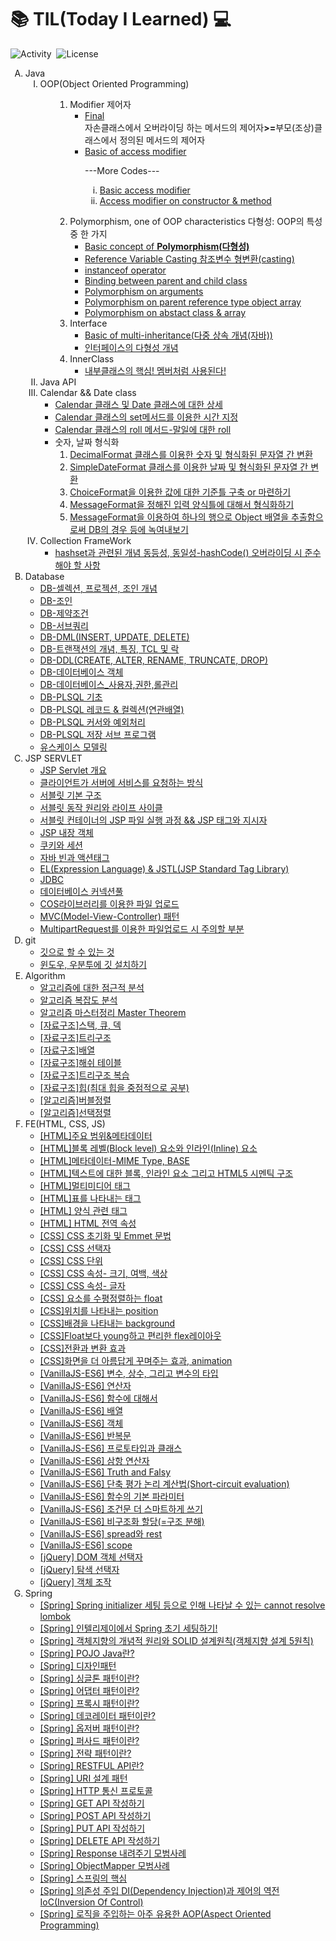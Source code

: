 <span><h1>:books:&nbsp;TIL(Today I Learned)&nbsp;:computer:</h1></span>
<u></u>
<span>![Activity](https://img.shields.io/github/last-commit/hy6219/TIL-Today-I-Learned-)&nbsp;&nbsp;![License](https://img.shields.io/github/license/hy6219/TIL-Today-I-Learned-)</span>
<ol type="A">
   <!--1st-->
  <li>
    Java
    <ol type="I">
      <li>OOP(Object Oriented Programming)
        <ul>
          <!--1st-->
          	<ol type="1">
	   <li><!--1st-->
		Modifier&nbsp;제어자
		<ul>
		<li><a  href="https://hy6219.github.io/TIL-Today-I-Learned-/JAVA/OOP(Object%20Oriented%20Programming/Modifier/Final/TIL_java_final_modifier.html"target="_blank">Final</a>
			<div>자손클래스에서 오버라이딩 하는 메서드의 제어자<strong>>=</strong>부모(조상)클래스에서 정의된 메서드의 제어자</div></li>
          		<li><a  href="https://hy6219.github.io/TIL-Today-I-Learned-/JAVA/OOP(Object%20Oriented%20Programming/Modifier/AccessModifier/java_access_modifier.html"target="_blank">Basic of access modifier</a>
		<p>---More Codes---</p>
		<p>
	 		<ol type="i">
				<li><a href="https://github.com/hy6219/TIL-Today-I-Learned-/blob/main/JAVA/OOP(Object%20Oriented%20Programming/Modifier/AccessModifier/Basic/TimeTest.java">Basic access modifier</a></li>
				<li><a href="https://github.com/hy6219/TIL-Today-I-Learned-/blob/main/JAVA/OOP(Object%20Oriented%20Programming/Modifier/AccessModifier/Constructor/SingletonTest.java">Access modifier on constructor & method</a></li>
			</ol>
		</p>
		</ul>
         	 </li><!--modifier-->
		<!--2nd-->
	<li>
		Polymorphism, one of OOP characteristics&nbsp;다형성: OOP의 특성 중 한 가지
		<ul>
			<li><a href="https://hy6219.github.io/TIL-Today-I-Learned-/JAVA/OOP(Object%20Oriented%20Programming/Polymorphism/Basic/Concept/Polymorphism.html"target="_blank">Basic concept of <strong>Polymorphism(다형성)</strong></a>
			</li>
			<li>
			    <a href="https://hy6219.github.io/TIL-Today-I-Learned-/JAVA/OOP(Object%20Oriented%20Programming/Polymorphism/Basic/ReferenceVarCasting/Polymorphism_refVar_casting.html"target="_blank">Reference Variable Casting&nbsp;참조변수 형변환(casting)</a>
			</li>
			<li>
			    <a href="https://hy6219.github.io/TIL-Today-I-Learned-/JAVA/OOP(Object%20Oriented%20Programming/Polymorphism/Operator_instanceof/Polymorphism_instanceof.html"target="_blank">instanceof operator</a>
			</li>
			<li>
			   <a href="https://hy6219.github.io/TIL-Today-I-Learned-/JAVA/OOP(Object%20Oriented%20Programming/Polymorphism/RefVar_Instance_Connection/Polymorphism_connection.html"target="_blank">
			      Binding between parent and child class
			   </a>
			</li>
			<li>
			    <a href="https://hy6219.github.io/TIL-Today-I-Learned-/JAVA/OOP(Object%20Oriented%20Programming/Polymorphism/PolyArgs/Polymorphism_polyargs.html" target="_blank">
				Polymorphism on arguments
			    </a>
			</li>
			<li>
			    <a href="https://hy6219.github.io/TIL-Today-I-Learned-/JAVA/OOP(Object%20Oriented%20Programming/Polymorphism/ObjectArr/Polymorphism_obj_arr.html"target="_blank">
			        Polymorphism on parent reference type object array
			     </a>
			</li>
			<li>
			    <a href="https://hy6219.github.io/TIL-Today-I-Learned-/JAVA/OOP(Object%20Oriented%20Programming/Polymorphism/abstract_class/Polymorphism_abstract_class.html"target="_blank">
			        Polymorphism on abstact class & array
			     </a>
			</li>
		</ul>
	</li><!--polymorphism-->
	<!--3rd-->
	<li>
	   Interface
	   <ul>
		<li>
			<a href="https://hy6219.github.io/TIL-Today-I-Learned-/JAVA/OOP(Object%20Oriented%20Programming/Interface/multiInherit/Multi_Inherit.html" target="_blank">
				Basic of multi-inheritance(다중 상속 개념(자바))
	   </a>
		</li>
		<li>
			<a href="https://hy6219.github.io/TIL-Today-I-Learned-/JAVA/OOP(Object%20Oriented%20Programming/Interface/iPolymorphism/Interface_Polymorphism.html
" target="_blank">
				인터페이스의 다형성 개념
	   </a>
		</li>
	   </ul>
	</li><!--Interface-->
	<!--4th-->
	<li>
		InnerClass
		<ul>
		<li>
		<a href="https://hy6219.github.io/1_-TIL-%EB%82%B4%EB%B6%80%ED%81%B4%EB%9E%98%EC%8A%A4/"target="_blank">내부클래스의 핵심! 멤버처럼 사용된다!</a>
		</li>
		</ul>
	</li>
          </ul>
      </li><!--OOP END-->
     <!--System_in-->
     <li>
	Java API
     </li>
     <!--Calendar, Date-->
     <li>
	Calendar && Date class
	<ul>
	   <li><a target="_blank" href="https://hy6219.github.io/1_-TIL-Java-%EB%82%A0%EC%A7%9C%EC%99%80-%EC%8B%9C%EA%B0%84_Calendar-%ED%81%B4%EB%9E%98%EC%8A%A4%EC%99%80-Date%ED%81%B4%EB%9E%98%EC%8A%A4/">
		Calendar 클래스 및 Date 클래스에 대한 상세</a></li>
	   <li><a target="_blank" href="https://hy6219.github.io/2_-TIL-Calendar.set/">
		Calendar 클래스의 set메서드를 이용한 시간 지정</a></li>
	   <li><a target="_blank" href="https://hy6219.github.io/3_-TIL-Calendar-roll(field,-diff)%EB%A9%94%EC%84%9C%EB%93%9C/">
		Calendar 클래스의 roll 메서드-말일에 대한 roll</a></li>
	    <li>
	         숫자, 날짜 형식화
		<ol>
		   <li><a target="_blank" href="https://hy6219.github.io/1_-TIL-%EC%88%AB%EC%9E%90%ED%8F%AC%EB%A7%B7-DecimalFormat-%ED%81%B4%EB%9E%98%EC%8A%A4/">
		DecimalFormat 클래스를 이용한 숫자 및 형식화된 문자열 간 변환</a></li>
		   <li><a target="_blank" href="https://hy6219.github.io/2_-TIL-DateFormat-SimpleDateFormat-%ED%81%B4%EB%9E%98%EC%8A%A4/">
		SimpleDateFormat 클래스를 이용한 날짜 및 형식화된 문자열 간 변환</a></li>
		   <li><a target="_blank" href="https://hy6219.github.io/1_-TIL-ChoiceFormat-%EC%84%A0%ED%83%9D%EB%B2%94%EC%A3%BC%EC%97%90-%EC%86%8D%ED%95%98%EB%8A%94-%EA%B0%92%EC%9D%84-%EB%AC%B8%EC%9E%90%EC%97%B4%EB%A1%9C-%EB%B3%80%ED%99%98/">
		ChoiceFormat을 이용한 값에 대한 기준틀 구축 or 마련하기</a></li>
		   <li><a target="_blank" href="https://hy6219.github.io/2_-TIL-MessageFormat/">
		MessageFormat을 정해진 입력 양식틀에 대해서 형식화하기</a></li>
		   <li><a target="_blank" href="https://hy6219.github.io/3_MessageFormat%EC%9D%98-%ED%8A%B9%EB%B3%84%ED%95%9C-%EC%9D%91%EC%9A%A9/">
		MessageFormat을 이용하여 하나의 행으로 Object 배열을 추출함으로써 DB의 경우 등에 녹여내보기</a></li>
		</ol>
	    </li>
	</ul>
     </li>
<!--Date END-->
<!--Collection FrameWork-->
     <li>
	Collection FrameWork
	<ul>
	   <li><a href = "https://hy6219.github.io/3_-TIL-HashSet%EA%B3%BC-%EA%B4%80%EB%A0%A8%EB%90%9C-%EA%B0%9C%EB%85%90-%EB%8F%99%EB%93%B1%EC%84%B1,-%EB%8F%99%EC%9D%BC%EC%84%B1/" target="_blank">
		hashset과 관련된 개념 동등성, 동일성-hashCode() 오버라이딩 시 준수해야 할 사항</a></li>
	</ul>
     </li>
    </ol><!--JAVA END-->
<!--Database 공부-->
   <li>
       Database
        <ul>
	<li><a href="https://hy6219.github.io/TIL-Today-I-Learned-/Database/Oracle/Basic/Selection_Projection_Join/[DB] 데이터베이스 기초- 셀렉션, 프로젝션, 조인.md" target="_blank">
		DB-셀렉션, 프로젝션, 조인 개념
	</a></li>
	<li><a href="https://hy6219.github.io/TIL-Today-I-Learned-/Database/Oracle/Basic/Join/[DB]Join.md" target="_blank">
		DB-조인
	</a></li>
	<li><a href="https://hy6219.github.io/TIL-Today-I-Learned-/Database/Oracle/Basic/[DB]제약조건.html" target="_blank">
		DB-제약조건
	</a></li>
	<li><a href="https://hy6219.github.io/TIL-Today-I-Learned-/Database/Oracle/Basic/[DB]서브쿼리.html" target="_blank">
		DB-서브쿼리
	</a></li>
	<li><a href="https://github.com/hy6219/TIL-Today-I-Learned-/blob/9d625801ed3e861d1f6991b40bca9d0b3dcb20a5/Database/Oracle/Basic/%5BSQL%5DINSERT,UPDATE,DELETE.md" target="_blank">
		DB-DML(INSERT, UPDATE, DELETE)
	</a></li>
	<li><a href="https://github.com/hy6219/TIL-Today-I-Learned-/blob/8549a27be935fc32ae867d8447eeae6f7da233d2/Database/Oracle/Basic/%5BDB%5D%ED%8A%B8%EB%9E%9C%EC%9E%AD%EC%85%98%EC%9D%98%20%EC%9D%B4%ED%95%B4.md" target="_blank">
		DB-트랜잭션의 개념, 특징, TCL 및 락
	</a></li>
	<li><a href="https://hy6219.github.io/TIL-Today-I-Learned-/Database/Oracle/Basic/[SQL]데이터정의어.html" target="_blank">
		DB-DDL(CREATE, ALTER, RENAME, TRUNCATE, DROP)
	</a></li>
	<li><a href="https://hy6219.github.io/TIL-Today-I-Learned-/Database/Oracle/Basic/데이터베이스 객체.html" target="_blank">
		DB-데이터베이스 객체
	</a></li>
	<li><a href="https://hy6219.github.io/TIL-Today-I-Learned-/Database/Oracle/Basic/privs/데이터베이스_사용자,권한,롤관리.html" target="_blank">
		DB-데이터베이스_사용자,권한,롤관리
	</a></li>
	<li><a href="https://hy6219.github.io/TIL-Today-I-Learned-/Database/Oracle/Basic/PLSQL/PLSQL 기초.html" target="_blank">
		DB-PLSQL 기초
	</a></li>
	<li><a href="https://hy6219.github.io/TIL-Today-I-Learned-/Database/Oracle/Basic/PLSQL/PLSQL-레코드와 컬렉션.html" target="_blank">
		DB-PLSQL 레코드 &amp; 컬렉션(연관배열)
	</a></li>
	<li><a href="https://hy6219.github.io/TIL-Today-I-Learned-/Database/Oracle/Basic/PLSQL/cursor_exception/[PLSQL]커서와 예외처리.html" target="_blank">
		DB-PLSQL 커서와 예외처리
	</a></li>
	<li><a href="https://hy6219.github.io/TIL-Today-I-Learned-/Database/Oracle/Basic/PLSQL/storedSubProgram/[PLSQL]저장 서브프로그램.html" target="_blank">
		DB-PLSQL 저장 서브 프로그램
	</a></li>
	<li><a href="https://hy6219.github.io/TIL-Today-I-Learned-/Database/Oracle/Basic/Design/UML/유스케이스 모델링.html" target="_blank">
		유스케이스 모델링
	</a></li>
         </ul>
    </li><!--database -->
<!--jsp servlet 공부-->
   <li>
       JSP SERVLET
        <ul>
	<li><a href="https://github.com/hy6219/TIL-Today-I-Learned-/blob/main/JSP%20Servlet/Basic/Overview.md">
		JSP Servlet 개요
	</a></li>
	<li><a href="https://github.com/hy6219/TIL-Today-I-Learned-/blob/main/JSP%20Servlet/Basic/%ED%81%B4%EB%9D%BC%EC%9D%B4%EC%96%B8%ED%8A%B8%EA%B0%80%20%EC%84%9C%EB%B2%84%EC%97%90%20%EC%84%9C%EB%B9%84%EC%8A%A4%EB%A5%BC%20%EC%9A%94%EC%B2%AD%ED%95%98%EB%8A%94%20%EB%B0%A9%EC%8B%9D.md">
		클라이언트가 서버에 서비스를 요청하는 방식
	</a></li>
	<li><a href="https://hy6219.github.io/TIL-Today-I-Learned-/JSP Servlet/Basic/서블릿 기본 구조.html">
		서블릿 기본 구조
	</a></li>
	<li><a href="https://hy6219.github.io/TIL-Today-I-Learned-/JSP Servlet/Basic/서블릿 동작 원리와 라이프 사이클.html">
		서블릿 동작 원리와 라이프 사이클
	</a></li>
	<li><a href="https://hy6219.github.io/TIL-Today-I-Learned-/JSP Servlet/Basic/[JSP]서블릿 컨테이너의 JSP 파일 실행 과정 && JSP 태그와 지시자.html">
		서블릿 컨테이너의 JSP 파일 실행 과정 && JSP 태그와 지시자
	</a></li>
	<li><a href="https://hy6219.github.io/TIL-Today-I-Learned-/JSP Servlet/builtInObject/JSP 내장 객체.html">
		JSP 내장 객체
	</a></li>
	<li><a href="https://hy6219.github.io/TIL-Today-I-Learned-/JSP Servlet/Basic/쿠키와 세션.html">
		쿠키와 세션
	</a></li>
	<li><a href="https://hy6219.github.io/TIL-Today-I-Learned-/JSP Servlet/자바 빈과 액션태그.html">
		자바 빈과 액션태그
	</a></li>
	<li><a href="https://hy6219.github.io/TIL-Today-I-Learned-/JSP Servlet/[JSP]EL과 JSTL.html">
		EL(Expression Language) & JSTL(JSP Standard Tag Library)
	</a></li>
	<li><a href="https://github.com/hy6219/TIL-Today-I-Learned-/blob/4631a1819fb3760156be931d6b8307d438819ab5/JSP%20Servlet/%5BJSP%5DJDBC.md">
		JDBC
	</a></li>
	<li><a href="https://hy6219.github.io/TIL-Today-I-Learned-/JSP Servlet/[JSP 서블릿] 데이터베이스 커넥션풀 DBCP.html">
		데이터베이스 커넥션풀
	</a></li>
	<li><a href="https://hy6219.github.io/TIL-Today-I-Learned-/JSP Servlet/COS/fileUpload/COS라이브러리를 이용한 파일업로드 처리.html">
		COS라이브러리를 이용한 파일 업로드
	</a></li>
	<li><a href="https://github.com/hy6219/TIL-Today-I-Learned-/blob/main/JSP%20Servlet/MVCPattern/%5Bjsp%20servlet%5DMVC%ED%8C%A8%ED%84%B4.md">
		MVC(Model-View-Controller) 패턴
	</a></li>
	<li><a href="https://github.com/hy6219/TIL-Today-I-Learned-/blob/c259c31ae458a5d93728e464cdca02f99a6d07a2/JSP%20Servlet/errors/MultipartRequest%EB%A5%BC%20%EC%9D%B4%EC%9A%A9%ED%95%9C%20%ED%8C%8C%EC%9D%BC%EC%97%85%EB%A1%9C%EB%93%9C%20%EC%8B%9C%20%EB%B0%9C%EC%83%9D%EA%B0%80%EB%8A%A5%ED%95%9C%20%EC%97%90%EB%9F%AC.md">
		MultipartRequest를 이용한 파일업로드 시 주의할 부분
	</a></li>
         </ul>
    </li><!--jsp servlet -->
  </li>
   <!--git 공부-->
   <li>
       git
        <ul>
	<li><a href="https://github.com/hy6219/TIL-Today-I-Learned-/blob/main/gitStudy/doItStudy/%EA%B9%83%EC%9C%BC%EB%A1%9C%20%ED%95%A0%20%EC%88%98%20%EC%9E%88%EB%8A%94%20%EA%B2%83.md">
		깃으로 할 수 있는 것
	</a></li>
	<li><a href="https://github.com/hy6219/TIL-Today-I-Learned-/blob/main/gitStudy/doItStudy/InstallGit/%EA%B9%83%20%EC%84%A4%EC%B9%98%ED%95%98%EA%B8%B0.md">
		윈도우, 우분투에 깃 설치하기
	</a></li>
         </ul>
    </li><!--git -->
<!--알고리즘 공부-->
   <li>
       Algorithm
        <ul>
	<li><a href="https://hy6219.github.io/TIL-Today-I-Learned-/Algorithm/Asymptotic Analysis/알고리즘에 대한 점근적 분석.html" target="_blank">
		알고리즘에 대한 점근적 분석
	</a></li>
	<li><a href="https://hy6219.github.io/TIL-Today-I-Learned-/Algorithm/Algorithm_Time_Complexity/알고리즘 복잡도 분석.html" target="_blank">
		알고리즘 복잡도 분석
	</a></li>
	<li><a href="https://hy6219.github.io/TIL-Today-I-Learned-/Algorithm/Algorithm_Time_Complexity/마스터 정리 Master Theorem.html" target="_blank">
		알고리즘 마스터정리 Master Theorem
	</a></li>
	<li><a href="https://hy6219.github.io/TIL-Today-I-Learned-/Algorithm/General/Data_Structure/스택과_큐_덱.html" target="_blank">
		[자료구조]스택, 큐, 덱
	</a></li>
	<li><a href="https://hy6219.github.io/TIL-Today-I-Learned-/Algorithm/General/Data_Structure/Tree/트리구조.html" target="_blank">
		[자료구조]트리구조
	</a></li>
	<li><a href="https://github.com/hy6219/TIL-Today-I-Learned-/blob/main/Algorithm/General/Data_Structure/%5B%EC%9E%90%EB%A3%8C%EA%B5%AC%EC%A1%B0%5D%EB%B0%B0%EC%97%B4.md" target="_blank">
		[자료구조]배열
	</a></li>
	<li><a href="https://github.com/hy6219/TIL-Today-I-Learned-/blob/main/Algorithm/General/Data_Structure/HashTable/%5B%EC%95%8C%EA%B3%A0%EB%A6%AC%EC%A6%98%5D%ED%95%B4%EC%89%AC%ED%85%8C%EC%9D%B4%EB%B8%94.md" target="_blank">
		[자료구조]해쉬 테이블
	</a></li>
	<li><a href="https://github.com/hy6219/TIL-Today-I-Learned-/blob/main/Algorithm/General/Data_Structure/Tree/%5B%EC%9E%90%EB%A3%8C%EA%B5%AC%EC%A1%B0%5D%ED%8A%B8%EB%A6%AC%EA%B5%AC%EC%A1%B0_%EB%B3%B5%EC%8A%B5.md" target="_blank">
		[자료구조]트리구조 복습
	</a></li>
	<li><a href="https://github.com/hy6219/TIL-Today-I-Learned-/blob/main/Algorithm/General/Data_Structure/Heap/%5B%EC%9E%90%EB%A3%8C%EA%B5%AC%EC%A1%B0%5D%ED%9E%99.md" target="_blank">
		[자료구조]힙(최대 힙을 중점적으로 공부)
	</a></li>
	<li><a href="https://github.com/hy6219/TIL-Today-I-Learned-/blob/main/Algorithm/Sort/Basic/BubbleSort/%5B%EC%95%8C%EA%B3%A0%EB%A6%AC%EC%A6%98-%EC%A0%95%EB%A0%AC%5D%EB%B2%84%EB%B8%94%EC%A0%95%EB%A0%AC.md" target="_blank">
		[알고리즘]버블정렬
	</a></li>
	<li><a href="https://github.com/hy6219/TIL-Today-I-Learned-/blob/main/Algorithm/Sort/Basic/SelectionSort/%5B%EC%95%8C%EA%B3%A0%EB%A6%AC%EC%A6%98-%EC%A0%95%EB%A0%AC%5D%EC%84%A0%ED%83%9D%EC%A0%95%EB%A0%AC.md" target="_blank">
		[알고리즘]선택정렬
	</a></li>
         </ul>
    </li><!--알고리즘 -->
    <!--FE 공부-->
   <li>
       FE(HTML, CSS, JS)
        <ul>
	<li><a href="https://hy6219.github.io/TIL-Today-I-Learned-/FE/HTML/Tags/Structure/주요 범위&메타데이터-html, head,body, title.html" target="_blank">
		[HTML]주요 범위&메타데이터
	</a></li>
	<li><a href="https://hy6219.github.io/TIL-Today-I-Learned-/FE/HTML/Tags/Structure/블록 레벨(Block level) 요소와 인라인(Inline) 요소.html" target="_blank">
		[HTML]블록 레벨(Block level) 요소와 인라인(Inline) 요소
	</a></li>
	<li><a href="https://hy6219.github.io/TIL-Today-I-Learned-/FE/HTML/Tags/Structure/메타데이터-MIME Type, BASE.html" target="_blank">
		[HTML]메타데이터-MIME Type, BASE
	</a></li>
	<li><a href="https://hy6219.github.io/TIL-Today-I-Learned-/FE/HTML/Tags/body 태그 내 구조 개념.html" target="_blank">
		[HTML]텍스트에 대한 블록, 인라인 요소 그리고 HTML5 시멘틱 구조
	</a></li>
	<li><a href="https://hy6219.github.io/TIL-Today-I-Learned-/FE/HTML/Tags/[HTML]멀티미디어 태그.html" target="_blank">
		[HTML]멀티미디어 태그
	</a></li>
	<li><a href="https://hy6219.github.io/TIL-Today-I-Learned-/FE/HTML/Tags/table/표를 나타내는 태그.html" target="_blank">
		[HTML]표를 나타내는 태그
	</a></li>
	<li><a href="https://hy6219.github.io/TIL-Today-I-Learned-/FE/HTML/Tags/form/양식관련태그.html" target="_blank">
		[HTML] 양식 관련 태그
	</a></li>
	<li><a href="https://hy6219.github.io/TIL-Today-I-Learned-/FE/HTML/HTML전역속성.html" target="_blank">
		[HTML] HTML 전역 속성
	</a></li>
	<li><a href="https://hy6219.github.io/TIL-Today-I-Learned-/FE/CSS/CSS 초기화 및 Emmet 문법.html" target="_blank">
		[CSS] CSS 초기화 및 Emmet 문법
	</a></li>
	<li><a href="https://hy6219.github.io/TIL-Today-I-Learned-/FE/CSS/Basic/[CSS]선택자 종류 및 상속, 우선순위.html" target="_blank">
		[CSS] CSS 선택자
	</a></li>
	<li><a href="https://hy6219.github.io/TIL-Today-I-Learned-/FE/CSS/Basic/CSS 단위.html" target="_blank">
		[CSS] CSS 단위
	</a></li>
	<li><a href="https://hy6219.github.io/TIL-Today-I-Learned-/FE/CSS/Basic/CSS 크기, 여백, 색상 속성.html" target="_blank">
		[CSS] CSS 속성- 크기, 여백, 색상
	</a></li>
	<li><a href="https://github.com/hy6219/TIL-Today-I-Learned-/blob/6fe28910ba2e8ddc54f89974afb5c3644f8a7c8a/FE/CSS/Basic/Properties/%5BCSS%5DCSS%20%EA%B8%80%EC%9E%90%EC%86%8D%EC%84%B1.md" target="_blank">
		[CSS] CSS 속성- 글자
	</a></li>
	<li><a href="https://github.com/hy6219/TIL-Today-I-Learned-/blob/6d07e6b0650bff4b928a16396ef4039c08d59c9b/FE/CSS/Basic/Properties/%5BCSS%5D%EC%9A%94%EC%86%8C%EB%A5%BC%20%EC%88%98%ED%8F%89%EC%A0%95%EB%A0%AC%ED%95%98%EB%8A%94%20float.md" target="_blank">
		[CSS] 요소를 수평정렬하는 float
	</a></li>
	<li><a href="https://github.com/hy6219/TIL-Today-I-Learned-/blob/6cc97802f869c58a25e45dcd1c166fe58205f543/FE/CSS/Basic/Properties/%5BCSS%5D%EC%9C%84%EC%B9%98%EB%A5%BC%20%EB%82%98%ED%83%80%EB%82%B4%EB%8A%94%20position.md" target="_blank">
		[CSS]위치를 나타내는 position
	</a></li>
	<li><a href="https://github.com/hy6219/TIL-Today-I-Learned-/blob/46f28a422b2db179edd8e4ba7799095275aefddd/FE/CSS/Basic/Properties/%5BCSS%5DBackground.md" target="_blank">
		[CSS]배경을 나타내는 background
	</a></li>
	<li><a href="https://github.com/hy6219/TIL-Today-I-Learned-/blob/c2d9f287db9c51294371c1c5b1d9d1d03ed1305b/FE/CSS/Flex/%5BCSS%5DFlex%20%EB%A0%88%EC%9D%B4%EC%95%84%EC%9B%83.md" target="_blank">
		[CSS]Float보다 young하고 편리한 flex레이아웃
	</a></li>
	<li><a href="https://github.com/hy6219/TIL-Today-I-Learned-/blob/7361888c238d7927c3b39850e0c552884f9e3c3b/FE/CSS/transform/%5BCSS%5D%EC%A0%84%ED%99%98%EA%B3%BC%20%EB%B3%80%ED%99%98.md" target="_blank">
		[CSS]전환과 변환 효과
	</a></li>
	<li><a href="https://github.com/hy6219/TIL-Today-I-Learned-/blob/main/FE/CSS/animation/%5BCSS%5D%EC%95%A0%EB%8B%88%EB%A9%94%EC%9D%B4%EC%85%98.md" target="_blank">
		[CSS]화면을 더 아름답게 꾸며주는 효과, animation
	</a></li>
	<li><a href="https://hy6219.github.io/TIL-Today-I-Learned-/FE/Javascript/[JS]변수와 상수, 변수의 타입.html" target="_blank">
		[VanillaJS-ES6] 변수, 상수, 그리고 변수의 타입
	</a></li>
	<li><a href="https://hy6219.github.io/TIL-Today-I-Learned-/FE/Javascript/[JS]연산자.html" target="_blank">
		[VanillaJS-ES6] 연산자
	</a></li>
	<li><a href="https://hy6219.github.io/TIL-Today-I-Learned-/FE/Javascript/[JS]함수.html" target="_blank">
		[VanillaJS-ES6] 함수에 대해서
	</a></li>
	<li><a href="https://hy6219.github.io/TIL-Today-I-Learned-/FE/Javascript/[JS]배열.html" target="_blank">
		[VanillaJS-ES6] 배열
	</a></li>
	<li><a href="https://hy6219.github.io/TIL-Today-I-Learned-/FE/Javascript/[JS]객체.html" target="_blank">
		[VanillaJS-ES6] 객체
	</a></li>
	<li><a href="https://hy6219.github.io/TIL-Today-I-Learned-/FE/Javascript/[JS]반복문.html" target="_blank">
		[VanillaJS-ES6] 반복문
	</a></li>
	<li><a href="https://hy6219.github.io/TIL-Today-I-Learned-/FE/Javascript/프로토타입과 클래스.html" target="_blank">
		[VanillaJS-ES6] 프로토타입과 클래스
	</a></li>
	<li><a href="https://hy6219.github.io/TIL-Today-I-Learned-/FE/Javascript/삼항연산자.html" target="_blank">
		[VanillaJS-ES6] 삼항 연산자
	</a></li>
	<li><a href="https://hy6219.github.io/TIL-Today-I-Learned-/FE/Javascript/Truth and Falsy.html" target="_blank">
		[VanillaJS-ES6] Truth and Falsy
	</a></li>
	<li><a href="https://hy6219.github.io/TIL-Today-I-Learned-/FE/Javascript/단축 평가 논리 계산법(Short-circuit evaluation).html" target="_blank">
		[VanillaJS-ES6] 단축 평가 논리 계산법(Short-circuit evaluation)
	</a></li>
	<li><a href="https://hy6219.github.io/TIL-Today-I-Learned-/FE/Javascript/함수의 기본 파라미터.html" target="_blank">
		[VanillaJS-ES6] 함수의 기본 파라미터
	</a></li>
	<li><a href="https://hy6219.github.io/TIL-Today-I-Learned-/FE/Javascript/조건문 더 스마트하게 쓰기.html" target="_blank">
		[VanillaJS-ES6] 조건문 더 스마트하게 쓰기
	</a></li>
	<li><a href="https://hy6219.github.io/TIL-Today-I-Learned-/FE/Javascript/비구조화 할당(=구조 분해).html" target="_blank">
		[VanillaJS-ES6] 비구조화 할당(=구조 분해)
	</a></li>
	<li><a href="https://hy6219.github.io/TIL-Today-I-Learned-/FE/Javascript/spread와 rest.html" target="_blank">
		[VanillaJS-ES6] spread와 rest
	</a></li>
	<li><a href="https://hy6219.github.io/TIL-Today-I-Learned-/FE/Javascript/scope.html" target="_blank">
		[VanillaJS-ES6] scope
	</a></li>
	<li><a href="https://hy6219.github.io/TIL-Today-I-Learned-/FE/Javascript/jQuery/[jQuery]DOM객체 선택자.html" target="_blank">
		[jQuery] DOM 객체 선택자
	</a></li>
	<li><a href="https://hy6219.github.io/TIL-Today-I-Learned-/FE/Javascript/jQuery/jQuery-탐색선택자.html" target="_blank">
		[jQuery] 탐색 선택자
	</a></li>
	<li><a href="https://hy6219.github.io/TIL-Today-I-Learned-/FE/Javascript/jQuery/[jQuery]객체조작.html" target="_blank">
		[jQuery] 객체 조작
	</a></li>
         </ul>
    </li><!--FE -->
   <!--Spring-->
 <li>
     Spring
     <ul>
     	<li><a href="https://github.com/hy6219/TIL-Today-I-Learned-/blob/main/Spring/Overview/%5B%EC%8A%A4%ED%94%84%EB%A7%81%5Dcannot%20resolve%20lombok.md" target="_blank">
		[Spring] Spring initializer 세팅 등으로 인해 나타날 수 있는 cannot resolve lombok
	</a></li>
     	<li><a href="https://github.com/hy6219/TIL-Today-I-Learned-/blob/main/Spring/Overview/%5BSpring%5D%EC%9D%B8%ED%85%94%EB%A6%AC%EC%A0%9C%EC%9D%B4%EC%97%90%EC%84%9C%20%EC%8A%A4%ED%94%84%EB%A7%81%20%EC%B4%88%EA%B8%B0%EC%84%A4%EC%A0%95%ED%95%98%EA%B8%B0!.md" target="_blank">
		[Spring] 인텔리제이에서 Spring 초기 세팅하기!
	</a></li>
     	<li><a href="https://github.com/hy6219/TIL-Today-I-Learned-/blob/main/Spring/%EA%B0%9D%EC%B2%B4%EC%A7%80%ED%96%A5/%5BSpring%5D%EA%B0%9D%EC%B2%B4%EC%A7%80%ED%96%A5%EC%9D%98%20%EC%9B%90%EB%A6%AC.md" target="_blank">
		[Spring] 객체지향의 개념적 원리와 SOLID 설계원칙(객체지향 설계 5원칙)
	</a></li>
     	<li><a href="https://github.com/hy6219/TIL-Today-I-Learned-/blob/main/Spring/%EA%B0%9D%EC%B2%B4%EC%A7%80%ED%96%A5/%5BSpring%5DPOJO%20Java.md" target="_blank">
		[Spring] POJO Java란?
	</a></li>
     	<li><a href="https://github.com/hy6219/TIL-Today-I-Learned-/blob/main/Spring/%5BSpring%5D%EB%94%94%EC%9E%90%EC%9D%B8%ED%8C%A8%ED%84%B4%20overview.md" target="_blank">
		[Spring] 디자인패턴
	</a></li>
     	<li><a href="https://github.com/hy6219/TIL-Today-I-Learned-/blob/main/Spring/%EB%94%94%EC%9E%90%EC%9D%B8%ED%8C%A8%ED%84%B4/%EC%83%9D%EC%84%B1%ED%8C%A8%ED%84%B4/%EC%8B%B1%EA%B8%80%ED%86%A4%ED%8C%A8%ED%84%B4/%5BSpring%5D%EC%8B%B1%EA%B8%80%ED%86%A4%20%EB%94%94%EC%9E%90%EC%9D%B8%20%ED%8C%A8%ED%84%B4.md" target="_blank">
		[Spring] 싱글톤 패턴이란?
	</a></li>
     	<li><a href="https://github.com/hy6219/TIL-Today-I-Learned-/blob/main/Spring/%EB%94%94%EC%9E%90%EC%9D%B8%ED%8C%A8%ED%84%B4/%EA%B5%AC%EC%A1%B0%ED%8C%A8%ED%84%B4/Adapter%20%ED%8C%A8%ED%84%B4/%5BSpring%5D%EC%96%B4%EB%8C%91%ED%84%B0%ED%8C%A8%ED%84%B4.md" target="_blank">
		[Spring] 어댑터 패턴이란?
	</a></li>
     	<li><a href="https://github.com/hy6219/TIL-Today-I-Learned-/blob/main/Spring/%EB%94%94%EC%9E%90%EC%9D%B8%ED%8C%A8%ED%84%B4/%EA%B5%AC%EC%A1%B0%ED%8C%A8%ED%84%B4/Proxy%ED%8C%A8%ED%84%B4/%5BSpring%5D%ED%94%84%EB%A1%9D%EC%8B%9C%ED%8C%A8%ED%84%B4.md" target="_blank">
		[Spring] 프록시 패턴이란?
	</a></li>
     	<li><a href="https://github.com/hy6219/TIL-Today-I-Learned-/blob/main/Spring/%EB%94%94%EC%9E%90%EC%9D%B8%ED%8C%A8%ED%84%B4/%EA%B5%AC%EC%A1%B0%ED%8C%A8%ED%84%B4/Decorator%ED%8C%A8%ED%84%B4/%5BSpring%5D%EB%8D%B0%EC%BD%94%EB%A0%88%EC%9D%B4%ED%84%B0%20%ED%8C%A8%ED%84%B4.md" target="_blank">
		[Spring] 데코레이터 패턴이란?
	</a></li>
     	<li><a href="https://github.com/hy6219/TIL-Today-I-Learned-/blob/main/Spring/%EB%94%94%EC%9E%90%EC%9D%B8%ED%8C%A8%ED%84%B4/%ED%96%89%EC%9C%84%ED%8C%A8%ED%84%B4/%EC%98%B5%EC%A0%80%EB%B2%84%ED%8C%A8%ED%84%B4/%5BSpring%5D%EC%98%B5%EC%A0%80%EB%B2%84%20%ED%8C%A8%ED%84%B4.md" target="_blank">
		[Spring] 옵저버 패턴이란?
	</a></li>
     	<li><a href="https://github.com/hy6219/TIL-Today-I-Learned-/blob/main/Spring/%EB%94%94%EC%9E%90%EC%9D%B8%ED%8C%A8%ED%84%B4/%EA%B5%AC%EC%A1%B0%ED%8C%A8%ED%84%B4/Fascade%ED%8C%A8%ED%84%B4/%5BSpring%5D%ED%8D%BC%EC%82%AC%EB%93%9C%ED%8C%A8%ED%84%B4.md" target="_blank">
		[Spring] 퍼사드 패턴이란?
	</a></li>
     	<li><a href="https://github.com/hy6219/TIL-Today-I-Learned-/blob/main/Spring/%EB%94%94%EC%9E%90%EC%9D%B8%ED%8C%A8%ED%84%B4/%ED%96%89%EC%9C%84%ED%8C%A8%ED%84%B4/%EC%A0%84%EB%9E%B5%ED%8C%A8%ED%84%B4/%5BSpring%5D%EC%A0%84%EB%9E%B5%ED%8C%A8%ED%84%B4.md" target="_blank">
		[Spring] 전략 패턴이란?
	</a></li>
     	<li><a href="https://github.com/hy6219/TIL-Today-I-Learned-/blob/main/Spring/RESTFUL%20API/%5BSpring%5DREST%20Ful%20API.md" target="_blank">
		[Spring] RESTFUL API란?
	</a></li>
     	<li><a href="https://github.com/hy6219/TIL-Today-I-Learned-/blob/main/Spring/RESTFUL%20API/%5BSpring%5DURI%20%EC%84%A4%EA%B3%84%20%ED%8C%A8%ED%84%B4.md" target="_blank">
		[Spring] URI 설계 패턴
	</a></li>
     	<li><a href="https://github.com/hy6219/TIL-Today-I-Learned-/blob/main/Spring/HTTP%20%ED%86%B5%EC%8B%A0%ED%94%84%EB%A1%9C%ED%86%A0%EC%BD%9C/%5BSpring%5DHTTP%ED%86%B5%EC%8B%A0%EA%B7%9C%EC%95%BD.md" target="_blank">
		[Spring] HTTP 통신 프로토콜
	</a></li>
     	<li><a href="https://github.com/hy6219/TIL-Today-I-Learned-/blob/main/Spring/API/%5BSpring%5DGET%20API.md" target="_blank">
		[Spring] GET API 작성하기
	</a></li>
     	<li><a href="https://github.com/hy6219/TIL-Today-I-Learned-/blob/main/Spring/API/%5BSpring%5DPost%20API%EC%9E%91%EC%84%B1%ED%95%98%EA%B8%B0.md" target="_blank">
		[Spring] POST API 작성하기
	</a></li>
     	<li><a href="https://github.com/hy6219/TIL-Today-I-Learned-/blob/main/Spring/API/%5BSpring%5DPUT%20API%20%EC%9E%91%EC%84%B1%ED%95%98%EA%B8%B0.md" target="_blank">
		[Spring] PUT API 작성하기
	</a></li>
     	<li><a href="https://github.com/hy6219/TIL-Today-I-Learned-/blob/main/Spring/API/%5BSpring%5DDELETE%20API.md" target="_blank">
		[Spring] DELETE API 작성하기
	</a></li>
     	<li><a href="https://github.com/hy6219/TIL-Today-I-Learned-/blob/main/Spring/Response%EB%82%B4%EB%A0%A4%EC%A3%BC%EA%B8%B0/%5BSpring%5DResponse%EB%82%B4%EB%A0%A4%EC%A3%BC%EA%B8%B0.md" target="_blank">
		[Spring] Response 내려주기 모범사례
	</a></li>
     	<li><a href="https://github.com/hy6219/TIL-Today-I-Learned-/blob/main/Spring/ObjectMapper/%5BSpring%5DObjectMapper%EB%AA%A8%EB%B2%94%EC%82%AC%EB%A1%80.md" target="_blank">
		[Spring] ObjectMapper 모범사례
	</a></li>
     	<li><a href="https://github.com/hy6219/TIL-Today-I-Learned-/blob/main/Spring/KeyPoint/%5BSpring%5D%EC%8A%A4%ED%94%84%EB%A7%81%EC%9D%98%20%ED%95%B5%EC%8B%AC%20%EB%A7%9B%EB%B3%B4%EA%B8%B0.md" target="_blank">
		[Spring] 스프링의 핵심
	</a></li>
     	<li><a href="https://github.com/hy6219/TIL-Today-I-Learned-/blob/main/Spring/KeyPoint/%EC%A0%9C%EC%96%B4%EC%9D%98%20%EC%97%AD%EC%A0%84%EA%B3%BC%20%EC%9D%98%EC%A1%B4%EC%84%B1%EC%A3%BC%EC%9E%85/%5BSpring%5DIoC%20and%20DI.md" target="_blank">
		[Spring] 의존성 주입 DI(Dependency Injection)과 제어의 역전 IoC(Inversion Of Control)
	</a></li>
     	<li><a href="https://github.com/hy6219/TIL-Today-I-Learned-/blob/main/Spring/KeyPoint/AOP/%5BSpring%5DAspect%20Oriented%20Programming.md" target="_blank">
		[Spring] 로직을 주입하는 아주 유용한 AOP(Aspect Oriented Programming)
	</a></li>
     </ul>
  </li><!--spring-->
</ol><!--All END-->



